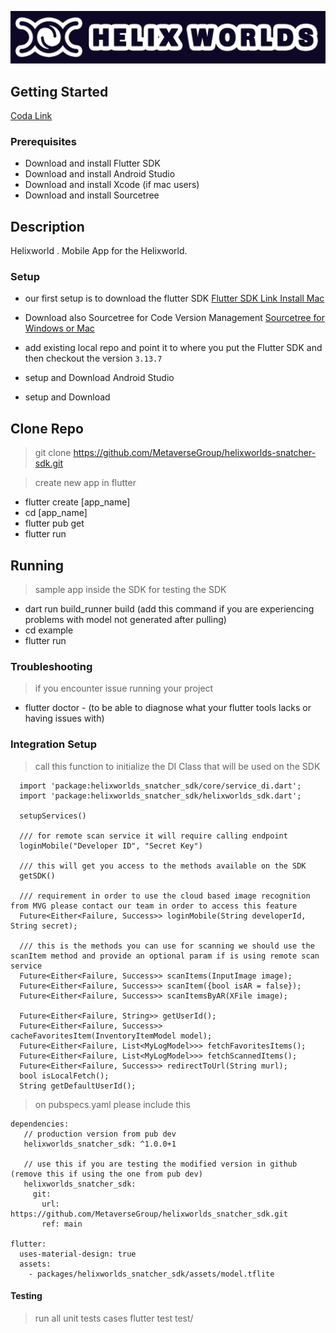 ![Banner](./banner.png)

## Getting Started
[Coda Link](https://coda.io/d/_dnFTWBVBuj5/Mobile-Development-Flutter_suZvc)


### Prerequisites
* Download and install Flutter SDK
* Download and install Android Studio
* Download and install Xcode (if mac users)
* Download and install Sourcetree


## Description
Helixworld . Mobile App for the Helixworld.



### Setup 

* our first setup is to download the flutter SDK
[Flutter SDK Link Install Mac](https://docs.flutter.dev/get-started/install/macos)

* Download also Sourcetree for Code Version Management
[Sourcetree for Windows or Mac](https://www.sourcetreeapp.com/)

* add existing local repo and point it to where you put the Flutter SDK and then checkout the version `3.13.7`
* setup and Download Android Studio
* setup and Download

## Clone Repo
> git clone https://github.com/MetaverseGroup/helixworlds-snatcher-sdk.git

> create new app in flutter
* flutter create [app_name]
* cd [app_name]
* flutter pub get
* flutter run 


## Running
> sample app inside the SDK for testing the SDK
* dart run build_runner build (add this command if you are experiencing problems with model not generated after pulling)
* cd example
* flutter run 


### Troubleshooting
> if you encounter issue running your project 
* flutter doctor - (to be able to diagnose what your flutter tools lacks or having issues with)


### Integration Setup
> call this function to initialize the DI Class that will be used on the SDK
```
  import 'package:helixworlds_snatcher_sdk/core/service_di.dart';
  import 'package:helixworlds_snatcher_sdk/helixworlds_sdk.dart';

  setupServices()

  /// for remote scan service it will require calling endpoint 
  loginMobile("Developer ID", "Secret Key")

  /// this will get you access to the methods available on the SDK 
  getSDK()

  /// requirement in order to use the cloud based image recognition from MVG please contact our team in order to access this feature
  Future<Either<Failure, Success>> loginMobile(String developerId, String secret);

  /// this is the methods you can use for scanning we should use the scanItem method and provide an optional param if is using remote scan service
  Future<Either<Failure, Success>> scanItems(InputImage image);
  Future<Either<Failure, Success>> scanItem({bool isAR = false});
  Future<Either<Failure, Success>> scanItemsByAR(XFile image);

  Future<Either<Failure, String>> getUserId();
  Future<Either<Failure, Success>> cacheFavoritesItem(InventoryItemModel model);
  Future<Either<Failure, List<MyLogModel>>> fetchFavoritesItems();
  Future<Either<Failure, List<MyLogModel>>> fetchScannedItems();
  Future<Either<Failure, Success>> redirectToUrl(String murl); 
  bool isLocalFetch();
  String getDefaultUserId();

```


> on pubspecs.yaml please include this 
```
dependencies:
   // production version from pub dev
   helixworlds_snatcher_sdk: ^1.0.0+1

   // use this if you are testing the modified version in github (remove this if using the one from pub dev)
   helixworlds_snatcher_sdk:
     git:
       url: https://github.com/MetaverseGroup/helixworlds_snatcher_sdk.git 
       ref: main

flutter:
  uses-material-design: true
  assets:
    - packages/helixworlds_snatcher_sdk/assets/model.tflite

```

#### Testing
> run all unit tests cases
flutter test test/ 







